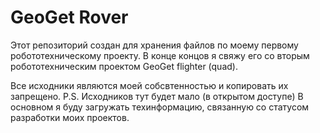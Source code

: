 GeoGet Rover
=====

Этот репозиторий создан для хранения файлов по моему первому робототехническому проекту.
В конце концов я свяжу его со вторым робототехническим проектом GeoGet flighter (quad).

Все исходники являются моей собсвтенностью и копировать их запрещено.
P.S. Исходников тут будет мало (в открытом доступе)
В основном я буду загружать техинформацию, связанную со статусом разработки моих проектов.
